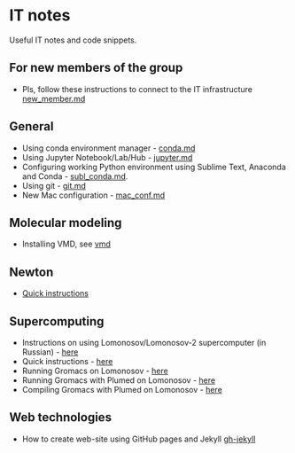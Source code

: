 # IT notes
Useful IT notes and code snippets.

## For new members of the group
- Pls, follow these instructions to connect to the IT infrastructure [new_member.md](new_member.md)

## General
- Using conda environment manager - [conda.md](conda.md)
- Using Jupyter Notebook/Lab/Hub - [jupyter.md](jupyter.md)
- Configuring working Python environment using Sublime Text, Anaconda and Conda - [subl_conda.md](subl_conda.md).
- Using git - [git.md](git.md)
- New Mac configuration - [mac_conf.md](mac_conf.md)

## Molecular modeling
- Installing VMD, see [vmd](vmd)

## Newton
- [Quick instructions](newton_cheatsheet.md)

## Supercomputing
- Instructions on using Lomonosov/Lomonosov-2 supercomputer (in Russian) - [here](lomonosov.md)
- Quick instructions - [here](lomo_quick.md)
- Running Gromacs on Lomonosov - [here](gmx_lomo.md)
- Running Gromacs with Plumed on Lomonosov - [here](gmx_lomo_plumed.md)
- Compiling Gromacs with Plumed on Lomonosov - [here](gmx_compile_lomo_plumed.md)

## Web technologies
- How to create web-site using GitHub pages and Jekyll [gh-jekyll](gh-jekyll.md)
